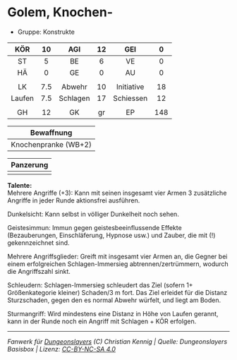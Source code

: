 # Golem, Knochen-  
- Gruppe: Konstrukte  

| KÖR | 10 | AGI | 12 | GEI | 0 |
| :-: | :-: | :-: | :-: | :-: | :-: |
| ST | 5 | BE | 6 | VE | 0 |
| HÄ | 0 | GE | 0 | AU | 0 |
|  |
| LK | 7.5 | Abwehr | 10 | Initiative | 18 |
| Laufen | 7.5 | Schlagen | 17 | Schiessen | 12 |
|  |
| GH | 12 | GK | gr | EP | 148 |

| Bewaffnung |
| --- |
| Knochenpranke (WB+2) |


| Panzerung |
| --- |
|  |


**Talente:**  
Mehrere Angriffe (+3): Kann mit seinen insgesamt vier Armen 3 zusätzliche Angriffe in jeder Runde aktionsfrei ausführen.

Dunkelsicht: Kann selbst in völliger Dunkelheit noch sehen.

Geistesimmun: Immun gegen geistesbeeinflussende Effekte (Bezauberungen, Einschläferung, Hypnose usw.) und Zauber, die mit (!) gekennzeichnet sind.

Mehrere Angriffsglieder: Greift mit insgesamt vier Armen an, die Gegner bei einem erfolgreichen Schlagen-Immersieg abtrennen/zertrümmern, wodurch die Angriffszahl sinkt.

Schleudern: Schlagen-Immersieg schleudert das Ziel (sofern 1+ Größenkategorie kleiner) Schaden/3 m fort. Das Ziel erleidet für die Distanz Sturzschaden, gegen den es normal Abwehr würfelt, und liegt am Boden.

Sturmangriff: Wird mindestens eine Distanz in Höhe von Laufen gerannt, kann in der Runde noch ein Angriff mit Schlagen + KÖR erfolgen.





___
*Fanwerk für [Dungeonslayers](https://www.dungeonslayers.net/) (C) Christian Kennig | Quelle: Dungeonslayers Basisbox | Lizenz: [CC-BY-NC-SA 4.0](https://creativecommons.org/licenses/by-nc-sa/4.0/deed.de)*